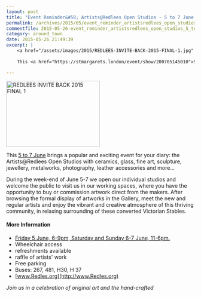 ```yaml
---
layout: post
title: "Event Reminder&#58; Artists@Redlees Open Studios - 5 to 7 June 2015"
permalink: /archives/2015/05/event_reminder_artistsredlees_open_studios_5_to_7.html
commentfile: 2015-05-26-event_reminder_artistsredlees_open_studios_5_to_7
category: around_town
date: 2015-05-26 21:49:39
excerpt: |
    <a href="/assets/images/2015/REDLEES-INVITE-BACK-2015-FINAL-1.jpg" title="See larger version of - REDLEES INVITE BACK 2015 FINAL 1"><img src="/assets/images/2015/REDLEES-INVITE-BACK-2015-FINAL-1_thumb.jpg" width="150" height="105" alt="REDLEES INVITE BACK 2015 FINAL 1" class="photo right" /></a>
    
    This <a href="https://stmargarets.london/event/show/200705145010">5 to 7 June</a> brings a popular and exciting event for your diary: the Artists@Redlees Open Studios with ceramics, glass, fine art, sculpture, jewellery, metalworks, photography, leather accessories and more...

---
```


<a href="/assets/images/2015/REDLEES-INVITE-BACK-2015-FINAL-1.jpg" title="See larger version of - REDLEES INVITE BACK 2015 FINAL 1"><img src="/assets/images/2015/REDLEES-INVITE-BACK-2015-FINAL-1_thumb.jpg" width="250" height="176" alt="REDLEES INVITE BACK 2015 FINAL 1" class="photo right" /></a>

This [5 to 7 June](/event/show/200705145010) brings a popular and exciting event for your diary: the Artists@Redlees Open Studios with ceramics, glass, fine art, sculpture, jewellery, metalworks, photography, leather accessories and more...

During the week-end of June 5-7 we open our individual studios and welcome the public to visit us in our working spaces, where you have the opportunity to buy or commission artwork direct from the makers. After browsing the formal display of artworks in the Gallery, meet the new and regular artists and enjoy the vibrant and creative atmosphere of this thriving community, in relaxing surrounding of these converted Victorian Stables.

#### More Information

-   [Friday 5 June, 6-9pm, Saturday and Sunday 6-7 June, 11-6pm.](/event/show/200705145010)
-   Wheelchair access
-   refreshments available
-   raffle of artists' work
-   Free parking
-   Buses: 267, 481, H30, H 37
-   [www.Redles.org](http://www.Redles.org)

*Join us in a celebration of original art and the hand-crafted*
